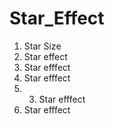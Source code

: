 # Star_Effect
1. Star Size
2. Star effect
3. Star efffect
3. Star efffect
4. 3. Star efffect
3. Star efffect


